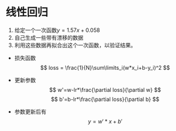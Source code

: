 # 线性回归
1. 给定一个一次函数$y=1.57x+0.058$
2. 自己生成一些带有漂移的数据
3. 利用这些数据再拟合出这个一次函数，以验证结果。

- 损失函数
$$
loss = \frac{1}{N}\sum\limits_i(w*x_i+b-y_i)^2
$$
  
- 更新参数
$$
  w'=w-lr*\frac{\partial loss}{\partial w} 
$$
$$ 
  b'=b-lr*\frac{\partial loss}{\partial b}
$$
  
- 参数更新后有
$$
y = w'*x+b'
$$


